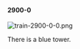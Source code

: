 #### 2900-0
![train-2900-0-0.png](https://github.com/lil-lab/nlvr/raw/master/nlvr/train/images/49/train-2900-0-0.png "train-2900-0-0.png")

There is a blue tower.